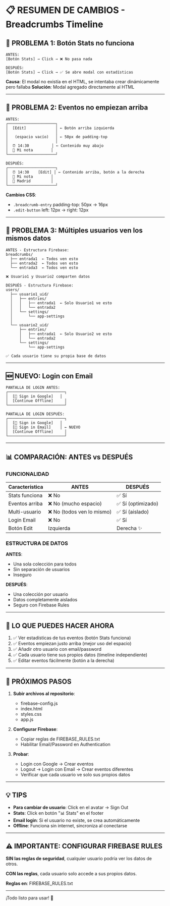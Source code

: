# 📋 RESUMEN DE CAMBIOS - Breadcrumbs Timeline

## 🔧 PROBLEMA 1: Botón Stats no funciona
```
ANTES:
[Botón Stats] → Click → ❌ No pasa nada

DESPUÉS:
[Botón Stats] → Click → ✅ Se abre modal con estadísticas
```

**Causa**: El modal no existía en el HTML, se intentaba crear dinámicamente pero fallaba
**Solución**: Modal agregado directamente al HTML

---

## 🔧 PROBLEMA 2: Eventos no empiezan arriba
```
ANTES:
┌─────────────────────┐
│  [Edit]             │ ← Botón arriba izquierda
│                     │
│   (espacio vacío)   │ ← 50px de padding-top
│                     │
│  ⏰ 14:30          │ ← Contenido muy abajo
│  📝 Mi nota        │
└─────────────────────┘

DESPUÉS:
┌─────────────────────┐
│  ⏰ 14:30    [Edit] │ ← Contenido arriba, botón a la derecha
│  📝 Mi nota        │
│  📍 Madrid         │
└─────────────────────┘
```

**Cambios CSS**:
- `.breadcrumb-entry` padding-top: 50px → 16px
- `.edit-button` left: 12px → right: 12px

---

## 🔧 PROBLEMA 3: Múltiples usuarios ven los mismos datos

```
ANTES - Estructura Firebase:
breadcrumbs/
  ├── entrada1  ← Todos ven esto
  ├── entrada2  ← Todos ven esto
  └── entrada3  ← Todos ven esto

❌ Usuario1 y Usuario2 comparten datos

DESPUÉS - Estructura Firebase:
users/
  ├── usuario1_uid/
  │   ├── entries/
  │   │   ├── entrada1  ← Solo Usuario1 ve esto
  │   │   └── entrada2
  │   └── settings/
  │       └── app-settings
  │
  └── usuario2_uid/
      ├── entries/
      │   ├── entrada1  ← Solo Usuario2 ve esto
      │   └── entrada2
      └── settings/
          └── app-settings

✅ Cada usuario tiene su propia base de datos
```

---

## 🆕 NUEVO: Login con Email

```
PANTALLA DE LOGIN ANTES:
┌─────────────────────────┐
│  [🔐 Sign in Google]   │
│  [Continue Offline]     │
└─────────────────────────┘

PANTALLA DE LOGIN DESPUÉS:
┌─────────────────────────┐
│  [🔐 Sign in Google]   │
│  [📧 Sign in Email]    │ ← NUEVO
│  [Continue Offline]     │
└─────────────────────────┘
```

---

## 📊 COMPARACIÓN: ANTES vs DESPUÉS

### FUNCIONALIDAD

| Característica | ANTES | DESPUÉS |
|---------------|-------|---------|
| Stats funciona | ❌ No | ✅ Sí |
| Eventos arriba | ❌ No (mucho espacio) | ✅ Sí (optimizado) |
| Multi-usuario | ❌ No (todos ven lo mismo) | ✅ Sí (aislado) |
| Login Email | ❌ No | ✅ Sí |
| Botón Edit | Izquierda | Derecha ✨ |

### ESTRUCTURA DE DATOS

**ANTES**: 
- Una sola colección para todos
- Sin separación de usuarios
- Inseguro

**DESPUÉS**:
- Una colección por usuario
- Datos completamente aislados
- Seguro con Firebase Rules

---

## 🎯 LO QUE PUEDES HACER AHORA

1. ✅ Ver estadísticas de tus eventos (botón Stats funciona)
2. ✅ Eventos empiezan justo arriba (mejor uso del espacio)
3. ✅ Añadir otro usuario con email/password
4. ✅ Cada usuario tiene sus propios datos (timeline independiente)
5. ✅ Editar eventos fácilmente (botón a la derecha)

---

## 🚀 PRÓXIMOS PASOS

1. **Subir archivos al repositorio**:
   - firebase-config.js
   - index.html
   - styles.css
   - app.js

2. **Configurar Firebase**:
   - Copiar reglas de FIREBASE_RULES.txt
   - Habilitar Email/Password en Authentication

3. **Probar**:
   - Login con Google → Crear eventos
   - Logout → Login con Email → Crear eventos diferentes
   - Verificar que cada usuario ve solo sus propios datos

---

## 💡 TIPS

- **Para cambiar de usuario**: Click en el avatar → Sign Out
- **Stats**: Click en botón "📊 Stats" en el footer
- **Email login**: Si el usuario no existe, se crea automáticamente
- **Offline**: Funciona sin internet, sincroniza al conectarse

---

## ⚠️ IMPORTANTE: CONFIGURAR FIREBASE RULES

**SIN las reglas de seguridad**, cualquier usuario podría ver los datos de otros.

**CON las reglas**, cada usuario solo accede a sus propios datos.

**Reglas en**: FIREBASE_RULES.txt

---

¡Todo listo para usar! 🎉
